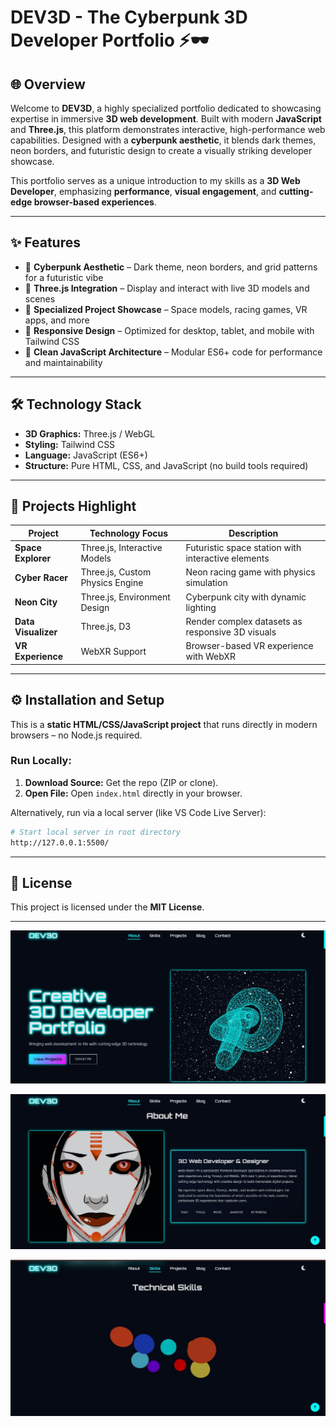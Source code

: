 # DEV3D - The Cyberpunk 3D Developer Portfolio ⚡🕶️

## 🌐 Overview

Welcome to **DEV3D**, a highly specialized portfolio dedicated to showcasing expertise in immersive **3D web development**. Built with modern **JavaScript** and **Three.js**, this platform demonstrates interactive, high-performance web capabilities. Designed with a **cyberpunk aesthetic**, it blends dark themes, neon borders, and futuristic design to create a visually striking developer showcase.

This portfolio serves as a unique introduction to my skills as a **3D Web Developer**, emphasizing **performance**, **visual engagement**, and **cutting-edge browser-based experiences**.

---

## ✨ Features

* 🌌 **Cyberpunk Aesthetic** – Dark theme, neon borders, and grid patterns for a futuristic vibe
* 🎨 **Three.js Integration** – Display and interact with live 3D models and scenes
* 🚀 **Specialized Project Showcase** – Space models, racing games, VR apps, and more
* 📱 **Responsive Design** – Optimized for desktop, tablet, and mobile with Tailwind CSS
* 🧩 **Clean JavaScript Architecture** – Modular ES6+ code for performance and maintainability

---

## 🛠 Technology Stack

* **3D Graphics:** Three.js / WebGL
* **Styling:** Tailwind CSS
* **Language:** JavaScript (ES6+)
* **Structure:** Pure HTML, CSS, and JavaScript (no build tools required)

---

## 🚀 Projects Highlight

| Project             | Technology Focus                | Description                                        |
| ------------------- | ------------------------------- | -------------------------------------------------- |
| **Space Explorer**  | Three.js, Interactive Models    | Futuristic space station with interactive elements |
| **Cyber Racer**     | Three.js, Custom Physics Engine | Neon racing game with physics simulation           |
| **Neon City**       | Three.js, Environment Design    | Cyberpunk city with dynamic lighting               |
| **Data Visualizer** | Three.js, D3                    | Render complex datasets as responsive 3D visuals   |
| **VR Experience**   | WebXR Support                   | Browser-based VR experience with WebXR             |

---

## ⚙️ Installation and Setup

This is a **static HTML/CSS/JavaScript project** that runs directly in modern browsers – no Node.js required.

### Run Locally:

1. **Download Source:** Get the repo (ZIP or clone).
2. **Open File:** Open `index.html` directly in your browser.

Alternatively, run via a local server (like VS Code Live Server):

```bash
# Start local server in root directory
http://127.0.0.1:5500/
```

---

## 📄 License

This project is licensed under the **MIT License**.

---
![image alt](https://github.com/M-tech-cmd/3D-Developer-Portfolio/blob/b2cc0b1787616957bc148bc93e2d1ff5525161cb/WhatsApp%20Image%202025-10-04%20at%2020.00.26_ef47a360.jpg)

![image alt](https://github.com/M-tech-cmd/3D-Developer-Portfolio/blob/0854e599986f7cf7f84fb9e03f35def01aa825c0/WhatsApp%20Image%202025-10-04%20at%2020.01.37_a7d3db4f.jpg)

![image alt](https://github.com/M-tech-cmd/3D-Developer-Portfolio/blob/316a1d2e67402554e7a74d8e59473392f31db675/WhatsApp%20Image%202025-10-04%20at%2020.03.08_af110b13.jpg)
